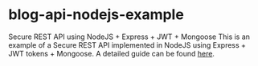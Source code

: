# blog-api-nodejs-example
Secure REST API using NodeJS + Express + JWT + Mongoose
This is an example of a Secure REST API implemented in NodeJS using Express + JWT tokens + Mongoose. 
A detailed guide can be found [here](https://crosp.net/blog/series/creating-a-secure-rest-api-using-nodejs/).
